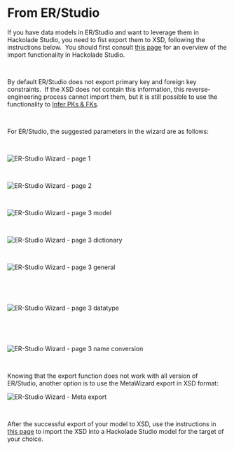 # From ER/Studio

If you have data models in ER/Studio and want to leverage them in Hackolade Studio, you need to fist export them to XSD, following the instructions below.&nbsp; You should first consult [this page](<XSDXMLSchemaDefinition.md>) for an overview of the import functionality in Hackolade Studio.

&nbsp;

By default ER/Studio does not export primary key and foreign key constraints.&nbsp; If the XSD does not contain this information, this reverse-engineering process cannot import them, but it is still possible to use the functionality to [Infer PKs \& FKs](<InferPrimaryKeysandForeignKeyRel.md>).

&nbsp;

For ER/Studio, the suggested parameters in the wizard are as follows:

&nbsp;

![ER-Studio Wizard - page 1](<lib/ER-Studio%20Wizard%20-%20page%201.png>)

&nbsp;

![ER-Studio Wizard - page 2](<lib/ER-Studio%20Wizard%20-%20page%202.png>)

&nbsp;

![ER-Studio Wizard - page 3 model](<lib/ER-Studio%20Wizard%20-%20page%203%20model.png>)

&nbsp;

![ER-Studio Wizard - page 3 dictionary](<lib/ER-Studio%20Wizard%20-%20page%203%20dictionary.png>)

&nbsp;

![ER-Studio Wizard - page 3 general](<lib/ER-Studio%20Wizard%20-%20page%203%20general.png>)

&nbsp;

&nbsp;

![ER-Studio Wizard - page 3 datatype](<lib/ER-Studio%20Wizard%20-%20page%203%20datatype.png>)

&nbsp;

&nbsp;

![ER-Studio Wizard - page 3 name conversion](<lib/ER-Studio%20Wizard%20-%20page%203%20name%20conversion.png>)

&nbsp;

Knowing that the export function does not work with all version of ER/Studio, another option is to use the MetaWizard export in XSD format:

![ER-Studio Wizard - Meta export](<lib/ER-Studio%20Wizard%20-%20Meta%20export.png>)

&nbsp;

After the successful export of your model to XSD, use the instructions in [this page](<XSDXMLSchemaDefinition.md>) to import the XSD into a Hackolade Studio model for the target of your choice.

